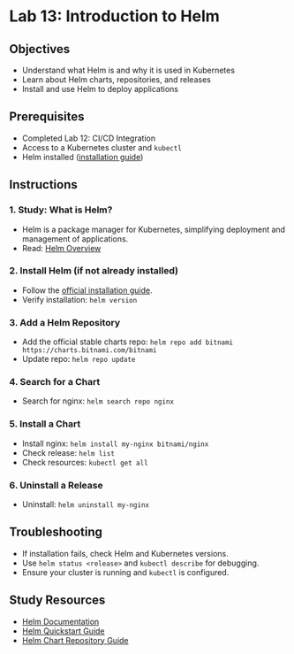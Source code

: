 # Lab 13: Introduction to Helm

## Objectives
- Understand what Helm is and why it is used in Kubernetes
- Learn about Helm charts, repositories, and releases
- Install and use Helm to deploy applications

## Prerequisites
- Completed Lab 12: CI/CD Integration
- Access to a Kubernetes cluster and `kubectl`
- Helm installed ([installation guide](https://helm.sh/docs/intro/install/))

## Instructions

### 1. Study: What is Helm?
- Helm is a package manager for Kubernetes, simplifying deployment and management of applications.
- Read: [Helm Overview](https://helm.sh/docs/intro/using_helm/)

### 2. Install Helm (if not already installed)
- Follow the [official installation guide](https://helm.sh/docs/intro/install/).
- Verify installation: `helm version`

### 3. Add a Helm Repository
- Add the official stable charts repo: `helm repo add bitnami https://charts.bitnami.com/bitnami`
- Update repo: `helm repo update`

### 4. Search for a Chart
- Search for nginx: `helm search repo nginx`

### 5. Install a Chart
- Install nginx: `helm install my-nginx bitnami/nginx`
- Check release: `helm list`
- Check resources: `kubectl get all`

### 6. Uninstall a Release
- Uninstall: `helm uninstall my-nginx`

## Troubleshooting
- If installation fails, check Helm and Kubernetes versions.
- Use `helm status <release>` and `kubectl describe` for debugging.
- Ensure your cluster is running and `kubectl` is configured.

## Study Resources
- [Helm Documentation](https://helm.sh/docs/)
- [Helm Quickstart Guide](https://helm.sh/docs/intro/quickstart/)
- [Helm Chart Repository Guide](https://helm.sh/docs/topics/chart_repository/) 